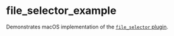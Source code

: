 # file\_selector\_example

Demonstrates macOS implementation of the
[`file_selector` plugin](https://pub.dev/packages/file_selector).
